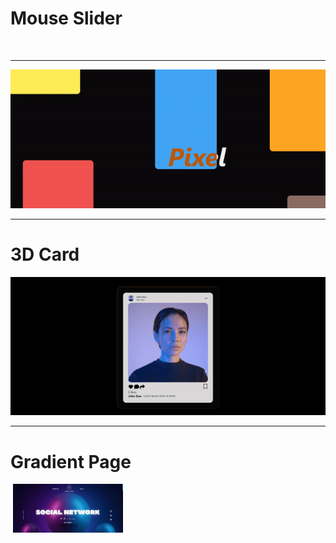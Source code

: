 ﻿<h1>Mouse Slider </h1>

<p ><img src="./src/assets/images/screenshot/mouseslider.gif" alt="" ></img> </p>

<hr/>
<img src="./src/assets/images/screenshot/mouseImagegallery.gif" alt="" ></img>

<hr/>
<h1>3D Card</h1>

<img src="./src/assets/images/screenshot/postcard.gif" alt="" ></img>
<hr/>

<h1>Gradient Page</h1>

<img src="./src/assets/images/screenshot/neonanimation.gif" alt="" width="35%" ></img>
<img src="./src/assets/images/screenshot/landingpage.gif" alt=""  width="35%" ></img>
<img src="./src/assets/images/screenshot/landingfullpage.png" alt=""  width="30%" ></img>
